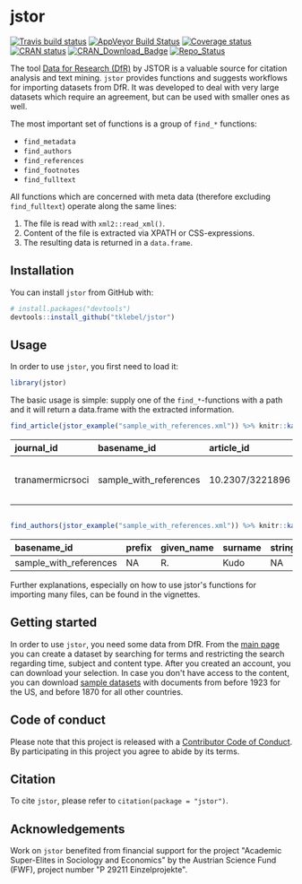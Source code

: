 
<!-- README.md is generated from README.Rmd. Please edit that file -->
jstor
=====

[![Travis build status](https://travis-ci.org/tklebel/jstor.svg?branch=master)](https://travis-ci.org/tklebel/jstor) [![AppVeyor Build Status](https://ci.appveyor.com/api/projects/status/github/tklebel/jstor?branch=master&svg=true)](https://ci.appveyor.com/project/tklebel/jstor) [![Coverage status](https://codecov.io/gh/tklebel/jstor/branch/master/graph/badge.svg)](https://codecov.io/github/tklebel/jstor?branch=master) [![CRAN status](http://www.r-pkg.org/badges/version/jstor)](https://cran.r-project.org/package=jstor) [![CRAN\_Download\_Badge](http://cranlogs.r-pkg.org/badges/patchwork)](https://CRAN.R-project.org/package=patchwork) [![Repo\_Status](http://www.repostatus.org/badges/latest/wip.svg)](http://www.repostatus.org/#wip)

The tool [Data for Research (DfR)](http://www.jstor.org/dfr/) by JSTOR is a valuable source for citation analysis and text mining. `jstor` provides functions and suggests workflows for importing datasets from DfR. It was developed to deal with very large datasets which require an agreement, but can be used with smaller ones as well.

The most important set of functions is a group of `find_*` functions:

-   `find_metadata`
-   `find_authors`
-   `find_references`
-   `find_footnotes`
-   `find_fulltext`

All functions which are concerned with meta data (therefore excluding `find_fulltext`) operate along the same lines:

1.  The file is read with `xml2::read_xml()`.
2.  Content of the file is extracted via XPATH or CSS-expressions.
3.  The resulting data is returned in a `data.frame`.

Installation
------------

You can install `jstor` from GitHub with:

``` r
# install.packages("devtools")
devtools::install_github("tklebel/jstor")
```

Usage
-----

In order to use `jstor`, you first need to load it:

``` r
library(jstor)
```

The basic usage is simple: supply one of the `find_*`-functions with a path and it will return a data.frame with the extracted information.

``` r
find_article(jstor_example("sample_with_references.xml")) %>% knitr::kable()
```

| journal\_id      | basename\_id             | article\_id     | article\_type    | article\_title                     | volume | issue | language |  pub\_day|  pub\_month|  pub\_year|  first\_page|  last\_page|
|:-----------------|:-------------------------|:----------------|:-----------------|:-----------------------------------|:-------|:------|:---------|---------:|-----------:|----------:|------------:|-----------:|
| tranamermicrsoci | sample\_with\_references | 10.2307/3221896 | research-article | On the Protozoa Parasitic in Frogs | 41     | 2     | eng      |         1|           4|       1922|           59|          76|

``` r

find_authors(jstor_example("sample_with_references.xml")) %>% knitr::kable()
```

| basename\_id             | prefix | given\_name | surname | string\_name | suffix |  author\_number|
|:-------------------------|:-------|:------------|:--------|:-------------|:-------|---------------:|
| sample\_with\_references | NA     | R.          | Kudo    | NA           | NA     |               1|

Further explanations, especially on how to use jstor's functions for importing many files, can be found in the vignettes.

Getting started
---------------

In order to use `jstor`, you need some data from DfR. From the [main page](http://www.jstor.org/dfr/) you can create a dataset by searching for terms and restricting the search regarding time, subject and content type. After you created an account, you can download your selection. In case you don't have access to the content, you can download [sample datasets](http://www.jstor.org/dfr/about/sample-datasets) with documents from before 1923 for the US, and before 1870 for all other countries.

Code of conduct
---------------

Please note that this project is released with a [Contributor Code of Conduct](CONDUCT.md). By participating in this project you agree to abide by its terms.

Citation
--------

To cite `jstor`, please refer to `citation(package = "jstor")`.

Acknowledgements
----------------

Work on `jstor` benefited from financial support for the project "Academic Super-Elites in Sociology and Economics" by the Austrian Science Fund (FWF), project number "P 29211 Einzelprojekte".
